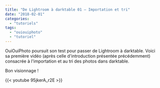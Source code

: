 ```yaml
---
title: "De Lightroom à darktable 01 – Importation et tri"
date: "2018-02-01"
categories: 
  - "tutoriels"
tags: 
  - "ouiouiphoto"
  - "tutoriel"
---
```


OuiOuiPhoto poursuit son test pour passer de Lightroom à darktable. Voici sa première vidéo (après celle d'introduction présentée précédemment) consacrée à l'importation et au tri des photos dans darktable.

Bon visionnage !

{{< youtube 95jkerA_r2E >}}
